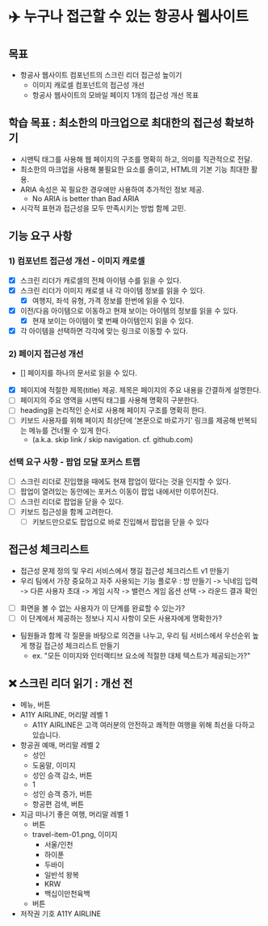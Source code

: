 # ✈️ 누구나 접근할 수 있는 항공사 웹사이트

## 목표

- 항공사 웹사이트 컴포넌트의 스크린 리더 접근성 높이기
  - 이미지 캐로셀 컴포넌트의 접근성 개선
  - 항공사 웹사이트의 모바일 페이지 1개의 접근성 개선 목표

## 학습 목표 : 최소한의 마크업으로 최대한의 접근성 확보하기

- 시맨틱 태그를 사용해 웹 페이지의 구조를 명확히 하고, 의미를 직관적으로 전달.
- 최소한의 마크업을 사용해 불필요한 요소를 줄이고, HTML의 기본 기능 최대한 활용.
- ARIA 속성은 꼭 필요한 경우에만 사용하여 추가적인 정보 제공.
  - No ARIA is better than Bad ARIA
- 시각적 표현과 접근성을 모두 만족시키는 방법 함께 고민.

## 기능 요구 사항

### 1) 컴포넌트 접근성 개선 - 이미지 캐로셀

- [x] 스크린 리더가 캐로셀의 전체 아이템 수를 읽을 수 있다.
- [x] 스크린 리더가 이미지 캐로셀 내 각 아이템 정보를 읽을 수 있다.
  - [x] 여행지, 좌석 유형, 가격 정보를 한번에 읽을 수 있다.
- [x] 이전/다음 아이템으로 이동하고 현재 보이는 아이템의 정보를 읽을 수 있다.
  - [x] 현재 보이는 아이템이 몇 번째 아이템인지 읽을 수 있다.
- [x] 각 아이템을 선택하면 각각에 맞는 링크로 이동할 수 있다.

### 2) 페이지 접근성 개선

- [] 페이지를 하나의 문서로 읽을 수 있다.
- [x] 페이지에 적절한 제목(title) 제공. 제목은 페이지의 주요 내용을 간결하게 설명한다.
- [ ] 페이지의 주요 영역을 시맨틱 태그를 사용해 명확히 구분한다.
- [ ] heading을 논리적인 순서로 사용해 페이지 구조를 명확히 한다.
- [ ] 키보드 사용자를 위해 페이지 최상단에 '본문으로 바로가기' 링크를 제공해 반복되는 메뉴를 건너뛸 수 있게 한다.
  - (a.k.a. skip link / skip navigation. cf. github.com)

### 선택 요구 사항 - 팝업 모달 포커스 트랩

- [ ] 스크린 리더로 진입했을 때에도 현재 팝업이 떴다는 것을 인지할 수 있다.
- [ ] 팝업이 열려있는 동안에는 포커스 이동이 팝업 내에서만 이루어진다.
- [ ] 스크린 리더로 팝업을 닫을 수 있다.
- [ ] 키보드 접근성을 함께 고려한다.
  - [ ] 키보드만으로도 팝업으로 바로 진입해서 팝업을 닫을 수 있다

## 접근성 체크리스트

- 접근성 문제 정의 및 우리 서비스에서 챙길 접근성 체크리스트 v1 만들기
- 우리 팀에서 가장 중요하고 자주 사용되는 기능 플로우 : 방 만들기 -> 닉네임 입력 -> 다른 사용자 초대 -> 게임 시작 -> 밸런스 게임 옵션 선택 -> 라운드 결과 확인
- [ ] 화면을 볼 수 없는 사용자가 이 단계를 완료할 수 있는가?
- [ ] 이 단계에서 제공하는 정보나 지시 사항이 모든 사용자에게 명확한가?
- 팀원들과 함께 각 질문을 바탕으로 의견을 나누고, 우리 팀 서비스에서 우선순위 높게 챙길 접근성 체크리스트 만들기
  - ex. "모든 이미지와 인터랙티브 요소에 적절한 대체 텍스트가 제공되는가?"

## ❌ 스크린 리더 읽기 : 개선 전

- 메뉴, 버튼
- A11Y AIRLINE, 머리말 레벨 1
  - A11Y AIRLINE은 고객 여러분의 안전하고 쾌적한 여행을 위해 최선을 다하고 있습니다.
- 항공권 예매, 머리말 레벨 2
  - 성인
  - 도움말, 이미지
  - 성인 승객 감소, 버튼
  - 1
  - 성인 승객 증가, 버튼
  - 항공편 검색, 버튼
- 지금 떠나기 좋은 여행, 머리말 레벨 1
  - 버튼
  - travel-item-01.png, 이미지
    - 서울/인천
    - 하이푼
    - 두바이
    - 일반석 왕복
    - KRW
    - 백십이만천육백
  - 버튼
- 저작권 기호 A11Y AIRLINE
